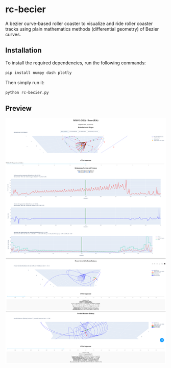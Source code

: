# rc-becier
A bezier curve-based roller coaster to visualize and ride roller coaster tracks using plain mathematics methods (differential geometry) of Bezier curves.

## Installation
To install the required dependencies, run the following commands:

```bash
pip install numpy dash plotly
```

Then simply run it:

```bash
python rc-becier.py
```

## Preview
![RC-Becier-Simulation](imgs/Dash.png)
